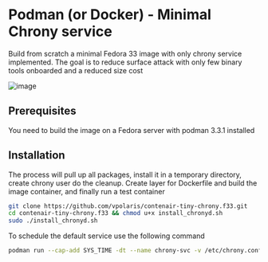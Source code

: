 # Podman (or Docker) - Minimal Chrony service
Build from scratch a minimal Fedora 33 image with only chrony service implemented. The goal is to reduce surface attack with only few binary tools onboarded and a reduced size cost

![image](https://user-images.githubusercontent.com/73080749/147420710-87af57fb-e789-40d9-8868-7c2773f9fa45.png)

## Prerequisites
You need to build the image on a Fedora server with podman 3.3.1 installed

## Installation
The process will pull up all packages, install it in a temporary directory, create chrony user do the cleanup. Create layer for Dockerfile and build the image container, and finally run a test container

``` sh
git clone https://github.com/vpolaris/contenair-tiny-chrony.f33.git
cd contenair-tiny-chrony.f33 && chmod u+x install_chronyd.sh 
sudo ./install_chronyd.sh
```
To schedule the default service use the following command

``` sh
podman run --cap-add SYS_TIME -dt --name chrony-svc -v /etc/chrony.conf:/etc/chrony.conf:ro -p 123:123/udp -t chrony:4.1-1.fc33 
```

